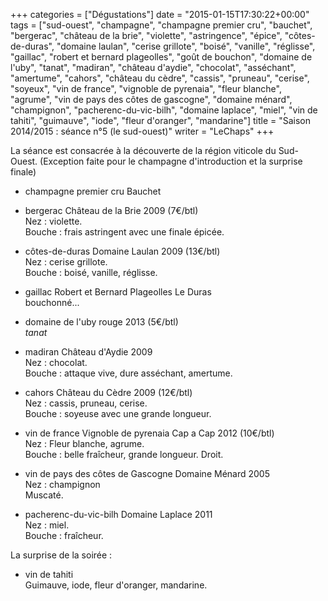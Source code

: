 +++
categories = ["Dégustations"]
date = "2015-01-15T17:30:22+00:00"
tags = ["sud-ouest", "champagne", "champagne premier cru", "bauchet", "bergerac", "château de la brie", "violette", "astringence", "épice", "côtes-de-duras", "domaine laulan", "cerise grillote", "boisé", "vanille", "réglisse", "gaillac", "robert et bernard plageolles", "goût de bouchon", "domaine de l'uby", "tanat", "madiran", "château d'aydie", "chocolat", "asséchant", "amertume", "cahors", "château du cèdre", "cassis", "pruneau", "cerise", "soyeux", "vin de france", "vignoble de pyrenaia", "fleur blanche", "agrume", "vin de pays des côtes de gascogne", "domaine ménard", "champignon", "pacherenc-du-vic-bilh", "domaine laplace", "miel", "vin de tahiti", "guimauve", "iode", "fleur d'oranger", "mandarine"]
title = "Saison 2014/2015 : séance n°5 (le sud-ouest)"
writer = "LeChaps"
+++

La séance est consacrée à la découverte de la région viticole du Sud-Ouest. (Exception faite pour le champagne d'introduction et la surprise finale)

* champagne premier cru Bauchet

* bergerac Château de la Brie 2009 (7€/btl)  
Nez : violette.  
Bouche : frais astringent avec une finale épicée.

* côtes-de-duras Domaine Laulan 2009 (13€/btl)  
Nez : cerise grillote.  
Bouche : boisé, vanille, réglisse.

* gaillac Robert et Bernard Plageolles Le Duras  
bouchonné...

* domaine de l'uby rouge 2013 (5€/btl)  
_tanat_

* madiran Château d'Aydie 2009  
Nez : chocolat.  
Bouche : attaque vive, dure asséchant, amertume.

* cahors Château du Cèdre 2009 (12€/btl) <i class="fa fa-plus-circle"></i>  
Nez : cassis, pruneau, cerise.  
Bouche : soyeuse avec une grande longueur.

* vin de france Vignoble de pyrenaia Cap a Cap 2012 (10€/btl) <i class="fa fa-plus-circle"></i> <i class="fa fa-plus-circle"></i>  
Nez : Fleur blanche, agrume.  
Bouche : belle fraîcheur, grande longueur. Droit.

* vin de pays des côtes de Gascogne Domaine Ménard 2005  
Nez : champignon  
Muscaté.

* pacherenc-du-vic-bilh Domaine Laplace 2011  
Nez : miel.  
Bouche : fraîcheur.

La surprise de la soirée :

* vin de tahiti <i class="fa fa-plus-circle"></i>  
Guimauve, iode, fleur d'oranger, mandarine.
